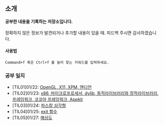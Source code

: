 ## 소개
**공부한 내용을 기록하는 저장소입니다.**  
<br>
정확하지 않은 정보가 발견되거나 추가할 내용이 있을 때. 피드백 주시면 감사하겠습니다.  

#### 사용법
    Command+f 혹은 Ctrl+f 를 눌러 찾는 키워드를 입력하세요.

### 공부 일지

- [TIL01]01/22: [OpenGL, X11, XPM, 엔디언](https://github.com/jeonjeunghoon/TIL/blob/master/21-01-22.md)
- [TIL02]01/23: [x86, 마이크로프로세서, dylib, 동적라이브러리와 정적라이브러리, 프레임워크, 코코아 프레임워크, Appkit](https://github.com/jeonjeunghoon/TIL/blob/master/21-01-23.md)
- [TIL03]01/24: [파스칼 삼각형](https://github.com/jeonjeunghoon/TIL/blob/master/21-01-24.md)
- [TIL04]01/25: [exit 함수](https://github.com/jeonjeunghoon/TIL/blob/master/21-01-25.md)
- [TIL05]01/27: [해상도](https://github.com/jeonjeunghoon/TIL/blob/master/21-01-27.md)
